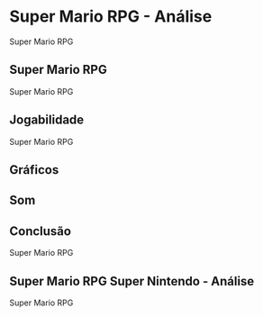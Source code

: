 ---
---

# Super Mario RPG - Análise

Super Mario RPG

## Super Mario RPG

Super Mario RPG

## Jogabilidade

Super Mario RPG

## Gráficos


## Som

## Conclusão

Super Mario RPG

## Super Mario RPG Super Nintendo - Análise

Super Mario RPG

